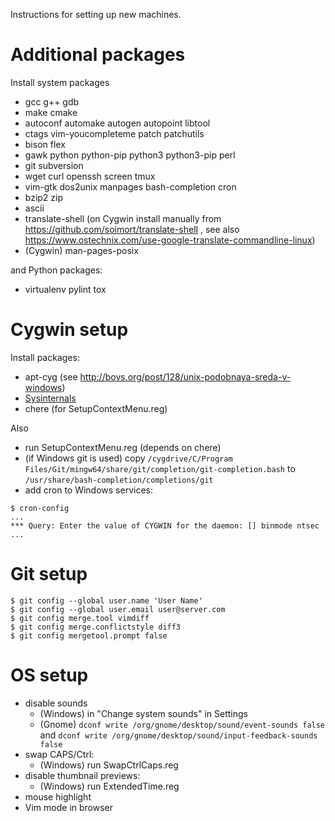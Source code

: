 Instructions for setting up new machines.

# Additional packages

Install system packages
* gcc g++ gdb
* make cmake
* autoconf automake autogen autopoint libtool
* ctags vim-youcompleteme patch patchutils
* bison flex
* gawk python python-pip python3 python3-pip perl
* git subversion
* wget curl openssh screen tmux
* vim-gtk dos2unix manpages bash-completion cron
* bzip2 zip
* ascii
* translate-shell (on Cygwin install manually from https://github.com/soimort/translate-shell , see also https://www.ostechnix.com/use-google-translate-commandline-linux)
* (Cygwin) man-pages-posix

and Python packages:
* virtualenv pylint tox

# Cygwin setup

Install packages:
* apt-cyg (see http://bovs.org/post/128/unix-podobnaya-sreda-v-windows)
* [Sysinternals](https://docs.microsoft.com/en-us/sysinternals)
* chere (for SetupContextMenu.reg)

Also
* run SetupContextMenu.reg (depends on chere)
* (if Windows git is used) copy `/cygdrive/C/Program Files/Git/mingw64/share/git/completion/git-completion.bash` to `/usr/share/bash-completion/completions/git`
* add cron to Windows services:
```
$ cron-config
...
*** Query: Enter the value of CYGWIN for the daemon: [] binmode ntsec
...
```

# Git setup

```
$ git config --global user.name 'User Name'
$ git config --global user.email user@server.com
$ git config merge.tool vimdiff
$ git config merge.conflictstyle diff3
$ git config mergetool.prompt false
```

# OS setup

* disable sounds
  * (Windows) in "Change system sounds" in Settings
  * (Gnome) `dconf write /org/gnome/desktop/sound/event-sounds false` and `dconf write /org/gnome/desktop/sound/input-feedback-sounds false`
* swap CAPS/Ctrl:
  * (Windows) run SwapCtrlCaps.reg
* disable thumbnail previews:
  * (Windows) run ExtendedTime.reg
* mouse highlight
* Vim mode in browser
